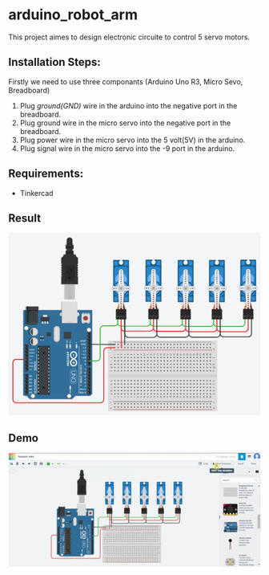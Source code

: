 # arduino_robot_arm
This project aimes to design electronic circuite to control 5 servo motors.

## Installation Steps:
  Firstly we need to use three componants (Arduino Uno R3, Micro Sevo, Breadboard) 
  1. Plug *ground(GND)* wire in the arduino into the negative port in the breadboard.
  2. Plug ground wire in the micro servo into the negative port in the breadboard.
  3. Plug power wire in the micro servo into the 5 volt(5V) in the arduino.
  4. Plug signal wire in the micro servo into the -9 port in the arduino.

## Requirements:
  - Tinkercad

## Result
<img src = 'arduino_robot_arm.png'>


## Demo
<img src = 'Demo.gif'>
